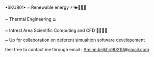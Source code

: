 •SKU801•
~ Renewable energy ⚡️🌤👷🏻‍♂️

~ Thermal Engineering ♨️

~ Intrest Area Scientific Computing and CFD 👨‍🔬🔬🌊

~ Up for collaboration on deferent simualtion software developement 


feel free to contact me through email : Amine.belkhir90210@gmail.com
